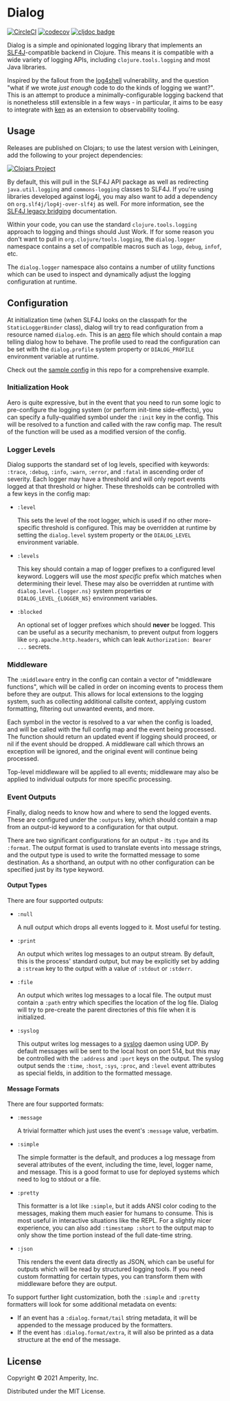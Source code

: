 Dialog
======

[![CircleCI](https://circleci.com/gh/amperity/dialog.svg?style=shield&circle-token=33a22acf23de36febc517ba16a26d33fefec0a7c)](https://circleci.com/gh/amperity/dialog)
[![codecov](https://codecov.io/gh/amperity/dialog/branch/main/graph/badge.svg)](https://codecov.io/gh/amperity/dialog)
[![cljdoc badge](https://cljdoc.org/badge/com.amperity/dialog)](https://cljdoc.org/d/com.amperity/dialog/CURRENT)

Dialog is a simple and opinionated logging library that implements an
[SLF4J](https://www.slf4j.org/)-compatible backend in Clojure. This means it is
compatible with a wide variety of logging APIs, including
`clojure.tools.logging` and most Java libraries.

Inspired by the fallout from the [log4shell](https://cve.mitre.org/cgi-bin/cvename.cgi?name=CVE-2021-44228)
vulnerability, and the question "what if we wrote _just enough_ code to do the
kinds of logging we want?". This is an attempt to produce a
minimally-configurable logging backend that is nonetheless still extensible in
a few ways - in particular, it aims to be easy to integrate with
[ken](https://github.com/amperity/ken) as an extension to observability
tooling.


## Usage

Releases are published on Clojars; to use the latest version with Leiningen,
add the following to your project dependencies:

[![Clojars Project](http://clojars.org/com.amperity/dialog/latest-version.svg)](http://clojars.org/com.amperity/dialog)

By default, this will pull in the SLF4J API package as well as redirecting
`java.util.logging` and `commons-logging` classes to SLF4J. If you're using
libraries developed against log4j, you may also want to add a dependency on
`org.slf4j/log4j-over-slf4j` as well. For more information, see the
[SLF4J legacy bridging](https://www.slf4j.org/legacy.html) documentation.

Within your code, you can use the standard `clojure.tools.logging` approach to
logging and things should Just Work. If for some reason you don't want to pull
in `org.clojure/tools.logging`, the `dialog.logger` namespace contains a set of
compatible macros such as `logp`, `debug`, `infof`, etc.

The `dialog.logger` namespace also contains a number of utility functions which
can be used to inspect and dynamically adjust the logging configuration at
runtime.


## Configuration

At initialization time (when SLF4J looks on the classpath for the
`StaticLoggerBinder` class), dialog will try to read configuration from a
resource named `dialog.edn`. This is an [aero](https://github.com/juxt/aero/)
file which should contain a map telling dialog how to behave. The profile used
to read the configuration can be set with the `dialog.profile` system
property or `DIALOG_PROFILE` environment variable at runtime.

Check out the [sample config](dev/dialog.edn) in this repo for a comprehensive
example.

### Initialization Hook

Aero is quite expressive, but in the event that you need to run some logic to
pre-configure the logging system (or perform init-time side-effects), you can
specify a fully-qualified symbol under the `:init` key in the config. This will
be resolved to a function and called with the raw config map. The result of the
function will be used as a modified version of the config.

### Logger Levels

Dialog supports the standard set of log levels, specified with keywords:
`:trace`, `:debug`, `:info`, `:warn`, `:error`, and `:fatal` in ascending order
of severity. Each logger may have a threshold and will only report events
logged at that threshold or higher. These thresholds can be controlled with a
few keys in the config map:

- `:level`

  This sets the level of the root logger, which is used if no other
  more-specific threshold is configured. This may be overridden at runtime by
  setting the `dialog.level` system property or the `DIALOG_LEVEL` environment
  variable.

- `:levels`

  This key should contain a map of logger prefixes to a configured level
  keyword. Loggers will use the _most specific_ prefix which matches when
  determining their level. These may also be overridden at runtime with
  `dialog.level.{logger.ns}` system properties or `DIALOG_LEVEL_{LOGGER_NS}`
  environment variables.

- `:blocked`

  An optional set of logger prefixes which should **never** be logged. This can
  be useful as a security mechanism, to prevent output from loggers like
  `org.apache.http.headers`, which can leak `Authorization: Bearer ...`
  secrets.

### Middleware

The `:middleware` entry in the config can contain a vector of "middleware
functions", which will be called in order on incoming events to process them
before they are output. This allows for local extensions to the logging system,
such as collecting additional callsite context, applying custom formatting,
filtering out unwanted events, and more.

Each symbol in the vector is resolved to a var when the config is loaded, and
will be called with the full config map and the event being processed. The
function should return an updated event if logging should proceed, or nil if
the event should be dropped. A middleware call which throws an exception will
be ignored, and the original event will continue being processed.

Top-level middleware will be applied to all events; middleware may also be
applied to individual outputs for more specific processing.

### Event Outputs

Finally, dialog needs to know how and where to send the logged events. These
are configured under the `:outputs` key, which should contain a map from an
output-id keyword to a configuration for that output.

There are two significant configurations for an output - its `:type` and its
`:format`. The output format is used to translate events into message strings,
and the output type is used to write the formatted message to some destination.
As a shorthand, an output with no other configuration can be specified just by
its type keyword.

#### Output Types

There are four supported outputs:

- `:null`

  A null output which drops all events logged to it. Most useful for testing.

- `:print`

  An output which writes log messages to an output stream. By default, this is
  the process' standard output, but may be explicitly set by adding a `:stream`
  key to the output with a value of `:stdout` or `:stderr`.

- `:file`

  An output which writes log messages to a local file. The output must contain
  a `:path` entry which specifies the location of the log file. Dialog will try
  to pre-create the parent directories of this file when it is initialized.

- `:syslog`

  This output writes log messages to a [syslog](https://en.wikipedia.org/wiki/Syslog)
  daemon using UDP. By default messages will be sent to the local host on port
  514, but this may be controlled with the `:address` and `:port` keys on the
  output. The syslog output sends the `:time`, `:host`, `:sys`, `:proc`, and
  `:level` event attributes as special fields, in addition to the formatted
  message.

#### Message Formats

There are four supported formats:

- `:message`

  A trivial formatter which just uses the event's `:message` value, verbatim.

- `:simple`

  The simple formatter is the default, and produces a log message from several
  attributes of the event, including the time, level, logger name, and message.
  This is a good format to use for deployed systems which need to log to stdout
  or a file.

- `:pretty`

  This formatter is a lot like `:simple`, but it adds ANSI color coding to the
  messages, making them much easier for humans to consume. This is most useful
  in interactive situations like the REPL. For a slightly nicer experience, you
  can also add `:timestamp :short` to the output map to only show the time
  portion instead of the full date-time string.

- `:json`

  This renders the event data directly as JSON, which can be useful for outputs
  which will be read by structured logging tools. If you need custom formatting
  for certain types, you can transform them with middleware before they are
  output.

To support further light customization, both the `:simple` and `:pretty`
formatters will look for some additional metadata on events:
- If an event has a `:dialog.format/tail` string metadata, it will be appended
  to the message produced by the formatters.
- If the event has `:dialog.format/extra`, it will also be printed as a data
  structure at the end of the message.


## License

Copyright © 2021 Amperity, Inc.

Distributed under the MIT License.
